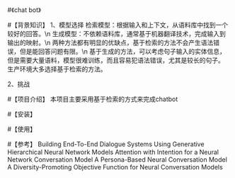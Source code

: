 #《chat bot》

#【背景知识】
1、模型选择
  检索模型：根据输入和上下文，从语料库中找到一个较好的回答。\n
  生成模型：不依赖语料库，通常基于机器翻译技术，完成输入到输出的映射。\n
     两种方法都有明显的优缺点，基于检索的方法不会产生语法错误，但是能回答问题有限。\n
  基于生成的方法，可以考虑句子输入的实体信息，但是需要大量语料，模型很难训练，而且容易犯语法错误，尤其是较长的句子。
  生产环境大多选择基于检索的方法。

2、挑战

#【项目介绍】
 本项目主要采用基于检索的方式来完成chatbot
 
 
#【安装】


#【使用】



#【参考】
Building End-To-End Dialogue Systems Using Generative Hierarchical Neural Network Models
Attention with Intention for a Neural Network Conversation Model
A Persona-Based Neural Conversation Model
A Diversity-Promoting Objective Function for Neural Conversation Models
